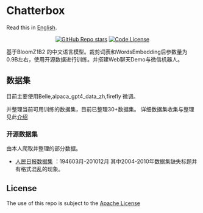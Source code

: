 # Chatterbox
Read this in [English](./README_EN.md).

<div align="center">

<a href="https://github.com/enze5088/Chatterbox/stargazers">![GitHub Repo stars](https://img.shields.io/github/stars/enze5088/Chatterbox)</a>
[![Code License](https://img.shields.io/badge/Code%20License-Apache_2.0-green.svg)](https://github.com/LianjiaTech/BELLE/blob/main/LICENSE)

</div>



基于BloomZ1B2 的中文语言模型。裁剪词表和WordsEmbedding后参数量为0.9B左右，使用开源数据进行训练。并搭建Web聊天Demo与微信机器人。


## 数据集

目前主要使用Belle,alpaca_gpt4_data_zh,firefly 微调。

并整理当前可用训练的数据集，目前已整理30+数据集。
详细数据集收集与整理见此[介绍](./docs/datasets.md)
### 开源数据集
由本人爬取并整理的部分数据。

- [人民日报数据集](https://pan.baidu.com/s/1g47vdWwGjAXleEYR0GcfSg?pwd=l6q8) ：194603月-201012月 其中2004-2010年数据集缺失标题并有格式混乱的现象。


## License

The use of this repo is subject to the [Apache License](https://github.com/enze5088/Chatterbox/blob/main/LICENSE)
